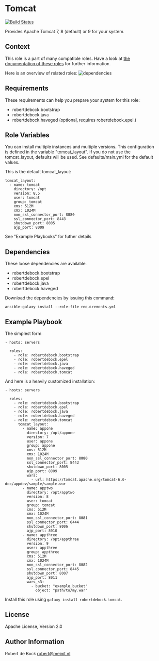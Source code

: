 Tomcat
=========

[![Build Status](https://travis-ci.org/robertdebock/ansible-role-tomcat.svg?branch=master)](https://travis-ci.org/robertdebock/ansible-role-tomcat)

Provides Apache Tomcat 7, 8 (default) or 9 for your system.

Context
--------
This role is a part of many compatible roles. Have a look at [the documentation of these roles](https://robertdebock.nl/) for further information.

Here is an overview of related roles:
![dependencies](https://raw.githubusercontent.com/robertdebock/robertdebock.github.io/artifacts/tomcat.png "Dependency")

Requirements
------------

These requirements can help you prepare your system for this role:
- robertdebock.bootstrap
- robertdebock.java
- robertdebock.haveged (optional, requires robertdebock.epel.)

Role Variables
--------------

You can install multiple instances and multiple versions. This configuration is defined in the variable "tomcat_layout". If you do not use the tomcat_layout, defaults will be used. See defaults/main.yml for the default values.

This is the default tomcat_layout:

```
tomcat_layout:
  - name: tomcat
    directory: /opt
    version: 8.5
    user: tomcat
    group: tomcat
    xms: 512M
    xmx: 1024M
    non_ssl_connector_port: 8080
    ssl_connector_port: 8443
    shutdown_port: 8005
    ajp_port: 8009
```

See "Example Playbooks" for futher details.

Dependencies
------------

These loose dependencies are available.

- robertdebock.bootstrap
- robertdebock.epel
- robertdebock.java
- robertdebock.haveged

Download the dependencies by issuing this command:
```
ansible-galaxy install --role-file requirements.yml
```

Example Playbook
----------------

The simplest form:
```
- hosts: servers

  roles:
    - role: robertdebock.bootstrap
    - role: robertdebock.epel
    - role: robertdebock.java
    - role: robertdebock.haveged
    - role: robertdebock.tomcat
```

And here is a heavily customized installation:
```
- hosts: servers

  roles:
    - role: robertdebock.bootstrap
    - role: robertdebock.epel
    - role: robertdebock.java
    - role: robertdebock.haveged
    - role: robertdebock.tomcat
      tomcat_layout:
        - name: appone
          directory: /opt/appone
          version: 7
          user: appone
          group: appone
          xms: 512M
          xmx: 1024M
          non_ssl_connector_port: 8080
          ssl_connector_port: 8443
          shutdown_port: 8005
          ajp_port: 8009
          wars:
            - url: https://tomcat.apache.org/tomcat-6.0-doc/appdev/sample/sample.war
        - name: apptwo
          directory: /opt/apptwo
          version: 8
          user: tomcat
          group: tomcat
          xms: 512M
          xmx: 1024M
          non_ssl_connector_port: 8081
          ssl_connector_port: 8444
          shutdown_port: 8006
          ajp_port: 8010
        - name: appthree
          directory: /opt/appthree
          version: 9
          user: appthree
          group: appthree
          xms: 512M
          xmx: 1024M
          non_ssl_connector_port: 8082
          ssl_connector_port: 8445
          shutdown_port: 8007
          ajp_port: 8011
          wars_s3:
            - bucket: "example_bucket"
              object: "path/to/my.war"
```

Install this role using `galaxy install robertdebock.tomcat`.

License
-------

Apache License, Version 2.0

Author Information
------------------

Robert de Bock <robert@meinit.nl>
